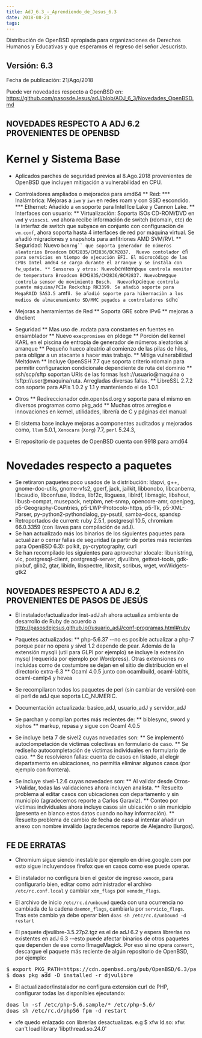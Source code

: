 ```yaml
---
title: AdJ_6.3_-_Aprendiendo_de_Jesus_6.3
date: 2018-08-21
tags:
---
```

Distribución de OpenBSD apropiada para organizaciones de Derechos Humanos
y Educativas y que esperamos el regreso del señor Jesucristo.

##  Versión: 6.3
Fecha de publicación: 21/Ago/2018

Puede ver novedades respecto a OpenBSD en:
  https://github.com/pasosdeJesus/adJ/blob/ADJ_6_3/Novedades_OpenBSD.md

##  NOVEDADES RESPECTO A ADJ 6.2 PROVENIENTES DE OPENBSD

#  Kernel y Sistema Base

* Aplicados parches de seguridad previos al 8.Ago.2018 provenientes de 
  OpenBSD que incluyen mitigación a vulnerabilidad en CPU.
* Controladores ampliados o mejorados para amd64
** Red:
*** Inalámbrica: Mejoras a `iwm` y `iwn` en redes roam y con 
		  SSID escondido.
*** Ethernet: Añadido a `em` soporte para Intel Ice Lake y 
		  Cannon Lake.
** Interfaces con usuario:
** Virtualización: Soporta ISOs CD-ROM/DVD en `vmd` y `vioscsi`. `vmd`
	  ahora recibe información de switch (rdomain, etc) de la interfaz
	  de switch que subyace en conjunto con configuraciòn de
	  `vm.conf`, ahora soporta hasta 4 interfaces de red por máquina 
	  virtual.  Se añadió migraciones y snapshots para anfitriones 
	  AMD SVM/RVI.
** Seguridad: Nuevo `bcmrng`` que soporta generador de números 
	  aleatorios Broadcom BCM2835/CM2836/BCM2837.  Nuevo contolador `efi` 
	  para servicios en tiempo de ejecución EFI. El microcódigo de las
	  CPUs Intel amd64 se carga durante el arranque y se instala con
	  fw_update.
** Sensores y otros: Nuevo `bcmtemp` que controla monitor de
	  temperatura Broadcom BCM2835/CM2836/BCM2837. Nuevo `bwg`
	  que controla sensor de movimiento Bosch.  Nuevo `rkpcie`
	  que controla puente máquina/PCIe Rockchip RK3399. Se añadió
	  soporte para MegaRAID SAS3.5 a `mfii`. Se añadió soporte para
	  hibernaciòn a los medios de almacenamiento SD/MMC pegados
 	  a controladores `sdhc`
	
* Mejoras a herramientas de Red
** Soporta GRE sobre IPv6
** mejoras a dhclient
* Seguridad
** Mas uso de .rodata para constantes en fuentes en ensamblador
** Nuevo `execpromises` en pldege
** Porción del kernel KARL en el piscina de entropia de generador
	  de números aleatorios al arranque
** Pequeño hueco aleatrio al comienzo de las pilas de hilos, para
	  obligar a un atacante a hacer más trabajo.
** Mitiga vulnerabilidad Meltdown
** Incluye OpenSSH 7.7 que soporta criterio rdomain para permitir
	  configuracion condicionale dependiente de ruta del dominio
** ssh/scp/sftp soportan URIs de las formas !ssh://usuario@maquina o
	  !sftp://user@maquina/ruta. Arregladas diversas fallas.
** LibreSSL 2.7.2 con soporte para APIs 1.0.2 y 1.1 y manteniendo el
	  de 1.0.1

* Otros
** Redireccionador cdn.openbsd.org y soporte para el mismo en 
	  diversos programas como pkg_add
** Muchas otros arreglos e innovaciones en kernel, utilidades, librería 
	  de C y páginas del manual

* El sistema base incluye mejoras a componentes auditados y mejorados 
  como, ```llvm``` 5.0.1,  ```Xenocara``` (```Xorg```) 7.7, ```perl``` 5.24.3, 
* El repositorio de paquetes de OpenBSD cuenta con 9918 para amd64


#  Novedades respecto a paquetes 

* Se retiraron paquetes poco usados de la distribución: ldapvi, g++, 
  gnome-doc-utils, gnome-vfs2, gperf, jack, jailkit, libbonobo, libcanberra, 
  libcaudio, libconfuse, libdca, libf2c, libguess, liblrdf, libmagic,
  libshout, libusb-compat, musepack, netpbm, net-snmp, opencore-amr, openjpeg,
  p5-Geography-Countries, p5-LWP-Protocolo-https, p5-Tk, p5-XML-Parser,
  py-python2-pythondialog, py-psutil, samba-docs, spandsp
* Retroportados de current: ruby 2.5.1, postgresql 10.5, chromium 66.0.3359 
  (con llaves para compilación de adJ).
* Se han actualizado más los binarios de los siguientes paquetes para
  actualizar o cerrar fallas de seguridad (a partir de portes más recientes 
  para OpenBSD 6.3): polkit, py-cryptography, curl
* Se han recompilado los siguientes para aprovechar xlocale: libunistring, 
  vlc, postgresql-client, postgresql-server, djvulibre, gettext-tools, 
  gdk-pixbuf, glib2, gtar, libidn, libspectre, libxslt, scribus,
  wget, wxWidgets-gtk2


##  NOVEDADES RESPECTO A ADJ 6.2 PROVENIENTES DE PASOS DE JESÚS

* El instalador/actualizador inst-adJ.sh ahora actualiza ambiente
  de desarrollo de Ruby de acuerdo a 
  http://pasosdejesus.github.io//usuario_adJ/conf-programas.html#ruby
* Paquetes actualizados:
** php-5.6.37 --no es posible actualizar a php-7 porque pear no opera y
		sivel 1.2 depende de pear.  Además de la extensión mysqli
	        (util para GLPI por ejemplo) se incluye la extensión mysql
		(requerida por ejemplo por Wordpress).  Otras extensiones
		no incluidas como de costumbre se dejan en el sitio de 
		distribución en el directorio extra-6.3
** Ocaml 4.0.5 junto con ocamlbuild, ocaml-labltk, ocaml-camlp4 y hevea

* Se recompilaron todos los paquetes de perl (sin cambiar de versión) con
  el perl de adJ que soporta LC_NUMERIC.  

* Documentación actualizada: basico_adJ, usuario_adJ y servidor_adJ

* Se parchan y compilan portes más recientes de:
** biblesync, sword y xiphos
** markup, repasa y sigue con Ocaml 4.0.5

* Se incluye beta 7 de sivel2 cuyas novedades son:
** Se implementó autoclompetación de víctimas colectivas en formulario 
    de caso.
** Se rediseño autocompletación de víctimas individuales en formulario 
    de caso.
** Se resolvieron fallas: cuenta de casos en listado, al elegir departamento 
    en ubicaciones, no permitía eliminar algunos casos (por ejemplo con 
    frontera).

* Se incluye sivel-1.2.6 cuyas novedades son:
** Al validar desde Otros->Validar, todas las validaciones ahora incluyen 
    analista.
** Resuelto problema al editar casos con ubicaciones con departamento y sin 
    municipio (agradecemos reporte a Carlos Garaviz).
** Conteo por víctimas individuales ahora incluye casos sin ubicación o 
    sin municipio (presenta en blanco estos datos cuando no hay información).
** Resuelto problema de cambio de fecha de caso al intentar añadir un anexo 
    con nombre inválido (agradecemos reporte de Alejandro Burgos).


##  FE DE ERRATAS

- Chromium sigue siendo inestable por ejemplo en drive.google.com
  por esto sigue incluyendose firefox que en casos como ese puede operar.

- El instalador no configura bien el gestor de ingreso ```xenodm```, para configurarlo bien, editar como administrador el archivo ```/etc/rc.conf.local``` y cambiar  ```xdm_flags``` por ```xenodm_flags```.

- El archivo de inicio ```/etc/rc.d/unbound``` queda con una ocurrencia no cambiada de la cadena ```daemon_flags```, cambiarla por ```servicio_flags```.  Tras este cambio ya debe operar bien ```doas sh /etc/rc.d/unbound -d restart```

- El paquete djvulibre-3.5.27p2.tgz es el de adJ 6.2 y espera librerías no existentes en adJ 6.3 --esto puede afectar binarios de otros paquetes que dependen de ese como !ImageMagick. Por eso si no opera ```convert```, descargue el paquete más reciente de algún repositorio de OpenBSD, por ejemplo:
<pre>
$ export PKG_PATH=https://cdn.openbsd.org/pub/OpenBSD/6.3/packages/amd64
$ doas pkg_add -D installed -r djvulibre
</pre>

- El actualizador/instalador no configura extensión curl de PHP, configurar todas las disponibles ejecutando:
<pre>
doas ln -sf /etc/php-5.6.sample/* /etc/php-5.6/
doas sh /etc/rc.d/php56_fpm -d restart
</pre>

- xfe quedo enlazado con librerías desactualizas. e.g $ xfw
ld.so: xfw: can't load library 'libpthread.so.24.0'

